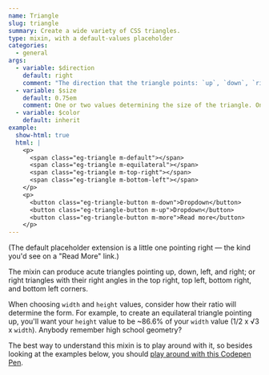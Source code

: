 ```yaml
---
name: Triangle
slug: triangle
summary: Create a wide variety of CSS triangles.
type: mixin, with a default-values placeholder
categories:
  - general
args:
  - variable: $direction
    default: right
    comment: "The direction that the triangle points: `up`, `down`, `right`, `left`. Or, for right triangles, the corner of the right angle: `top-right`, `top-left`, `bottom-right` or `bottom-left`."
  - variable: $size
    default: 0.75em
    comment: One or two values determining the size of the triangle. One value will make a triangle equally wide and tall. Two values translate to `width` and `height`.
  - variable: $color
    default: inherit
example:
  show-html: true
  html: |
    <p>
      <span class="eg-triangle m-default"></span>
      <span class="eg-triangle m-equilateral"></span>
      <span class="eg-triangle m-top-right"></span>
      <span class="eg-triangle m-bottom-left"></span>
    </p>
    <p>
      <button class="eg-triangle-button m-down">Dropdown</button>
      <button class="eg-triangle-button m-up">Dropdown</button>
      <button class="eg-triangle-button m-more">Read more</button>
    </p>
---
```


(The default placeholder extension is a little one pointing right &mdash; the kind you'd see on a "Read More" link.)

The mixin can produce acute triangles pointing up, down, left, and right; or right triangles with their right angles in the top right, top left, bottom right, and bottom left corners.

When choosing `width` and `height` values, consider how their ratio will determine the form. For example, to create an equilateral triangle pointing up, you'll want your `height` value to be ~86.6% of your `width` value (1/2 x &radic;3 x `width`). Anybody remember high school geometry?

The best way to understand this mixin is to play around with it, so besides looking at the examples below, you should [play around with this Codepen Pen](http://codepen.io/davidtheclark/pen/oelbk).